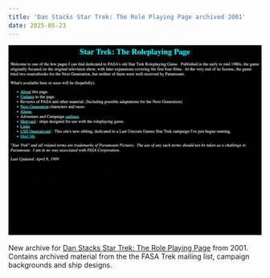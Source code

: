 ```yaml
---
title: 'Dan Stacks Star Trek: The Role Playing Page archived 2001'
date: 2025-05-23
---
```

![Dan Stack ](/images/danstack.png)

New archive for [Dan Stacks Star Trek: The Role Playing Page](https://fasast.netlify.app/stack2/fasa_trek.html) from 2001. Contains archived material from the the FASA Trek mailing list, campaign backgrounds and ship designs.